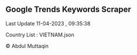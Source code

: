 

## Google Trends Keywords Scraper 
 
Last Update 11-04-2023 , 09:35:38

Country List :
VIETNAM.json



© Abdul Muttaqin 

